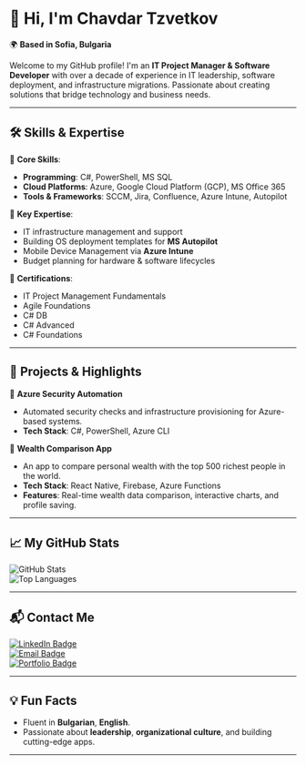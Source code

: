 # 👋 Hi, I'm **Chavdar Tzvetkov**

🌍 **Based in Sofia, Bulgaria**

Welcome to my GitHub profile! I'm an **IT Project Manager & Software Developer** with over a decade of experience in IT leadership, software deployment, and infrastructure migrations. Passionate about creating solutions that bridge technology and business needs.

---

## 🛠️ **Skills & Expertise**

🎯 **Core Skills**:
- **Programming**: C#, PowerShell, MS SQL
- **Cloud Platforms**: Azure, Google Cloud Platform (GCP), MS Office 365
- **Tools & Frameworks**: SCCM, Jira, Confluence, Azure Intune, Autopilot

📂 **Key Expertise**:
- IT infrastructure management and support
- Building OS deployment templates for **MS Autopilot**
- Mobile Device Management via **Azure Intune**
- Budget planning for hardware & software lifecycles

📜 **Certifications**:
- IT Project Management Fundamentals
- Agile Foundations
- C# DB
- C# Advanced
- C# Foundations

---

## 🚀 **Projects & Highlights**

🔑 **Azure Security Automation**
- Automated security checks and infrastructure provisioning for Azure-based systems.
- **Tech Stack**: C#, PowerShell, Azure CLI

🔧 **Wealth Comparison App**  
- An app to compare personal wealth with the top 500 richest people in the world.  
- **Tech Stack**: React Native, Firebase, Azure Functions  
- **Features**: Real-time wealth data comparison, interactive charts, and profile saving.

---

## 📈 **My GitHub Stats**

![GitHub Stats](https://github-readme-stats.vercel.app/api?username=40CI&show_icons=true&theme=radical)  
![Top Languages](https://github-readme-stats.vercel.app/api/top-langs/?username=40CI&layout=compact&theme=radical)

---

## 📬 **Contact Me**

[![LinkedIn Badge](https://img.shields.io/badge/LinkedIn-0077B5?style=for-the-badge&logo=linkedin&logoColor=white)](https://linkedin.com/in/chavdar-tzvetkov)  
[![Email Badge](https://img.shields.io/badge/Email-0078D4?style=for-the-badge&logo=microsoft-outlook&logoColor=white)](mailto:chavdar.tzvetkov@gmail.com)  
[![Portfolio Badge](https://img.shields.io/badge/Portfolio-24292e?style=for-the-badge&logo=githubpages&logoColor=white)](#)  

---

## 💡 **Fun Facts**
- Fluent in **Bulgarian**, **English**.
- Passionate about **leadership**, **organizational culture**, and building cutting-edge apps.

---


